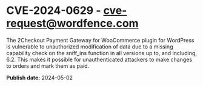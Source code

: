 # CVE-2024-0629 - cve-request@wordfence.com

The 2Checkout Payment Gateway for WooCommerce plugin for WordPress is vulnerable to unauthorized modification of data due to a missing capability check on the sniff_ins function in all versions up to, and including, 6.2. This makes it possible for unauthenticated attackers to make changes to orders and mark them as paid.

**Publish date:** 2024-05-02
